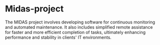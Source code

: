 # Midas-project
The MIDAS project involves developing software for continuous monitoring and automated maintenance. It also includes simplified remote assistance for faster and more efficient completion of tasks, ultimately enhancing performance and stability in clients' IT environments.
